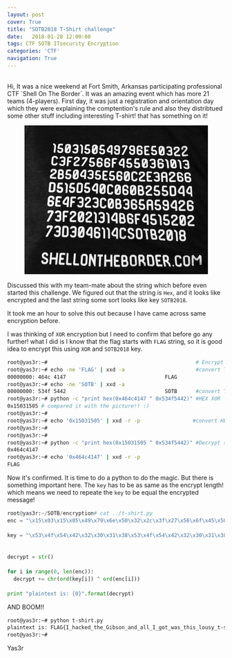 ```yaml
---
layout: post
cover: True
title: "SOTB2018 T-Shirt challenge"
date:   2018-01-28 12:00:00
tags: CTF SOTB ITsecurity Encryption
categories: 'CTF'
navigation: True
---
```

<br>
Hi, It was a nice weekend at Fort Smith, Arkansas participating professional CTF `Shell On The Border`. It was an amazing event which has more 21 teams (4-players). First day, it was just a registration and orientation day which they were explaining the comptention's rule and also they distribtued some other stuff including interesting T-shirt! that has something on it!

<p align="center">
  <img src="/assets/images/tshirt.png" alt="T-shirt challenge - SOTB" />
</p>

Discussed this with my team-mate about the string which before even started this challenge. We figured out that the string is `Hex`, and it looks like encrypted and the last string some sort looks like key `SOTB2018`.

It took me an hour to solve this out because I have came across same encryption before.

I was thinking of `XOR` encryption but I need to confirm that before go any further! what I did is I know that the flag starts with `FLAG` string, so it is good idea to encrypt this using `XOR` and `SOTB2018` key.


```bash
root@yas3r:~#                                                # Encrypt stage
root@yas3r:~# echo -ne 'FLAG' | xxd -a                       #convert TEXT to HEX
00000000: 464c 4147                                FLAG
root@yas3r:~# echo -ne 'SOTB' | xxd -a
00000000: 534f 5442                                SOTB      #convert TEXT to HEX
root@yas3r:~# python -c "print hex(0x464c4147 ^ 0x534f5442)" #HEX XOR
0x15031505 # compared it with the picture!! :)
root@yas3r:~#
root@yas3r:~# echo '0x15031505' | xxd -r -p                 #convert HEX back to TEXT
root@yas3r:~#
root@yas3r:~#
root@yas3r:~# python -c "print hex(0x15031505 ^ 0x534f5442)" #Decrypt stage
0x464c4147
root@yas3r:~# echo '0x464c4147' | xxd -r -p
FLAG
```

Now it's confirmed. It is time to do a python to do the magic. But there is something important here. The `key` has to be as same as the encrypt length! which means we need to repeate the `key` to be equal the encrypted message!


```python
root@yas3r:~/SOTB/encryption# cat ../t-shirt.py
enc = "\x15\x03\x15\x05\x49\x79\x6e\x50\x32\x2c\x3f\x27\x56\x6f\x45\x50\x36\x10\x13\x2b\x50\x43\x5e\x56\x0c\x2e\x3a\x26\x6d\x51\x5d\x54\x0c\x06\x0b\x25\x5d\x44\x6e\x4f\x32\x3c\x0b\x36\x5a\x59\x42\x67\x3f\x20\x21\x31\x4b\x6f\x45\x15\x20\x27\x3d\x30\x46\x11\x4c"

key = "\x53\x4f\x54\x42\x32\x30\x31\x38\x53\x4f\x54\x42\x32\x30\x31\x38\x53\x4f\x54\x42\x32\x30\x31\x38\x53\x4f\x54\x42\x32\x30\x31\x38\x53\x4f\x54\x42\x32\x30\x31\x38\x53\x4f\x54\x42\x32\x30\x31\x38\x53\x4f\x54\x42\x32\x30\x31\x38\x53\x4f\x54\x42\x32\x30\x31"


decrypt = str()

for i in range(0, len(enc)):
  decrypt += chr(ord(key[i]) ^ ord(enc[i]))

print "plaintext is: {0}".format(decrypt)
```

AND BOOM!!

```bash
root@yas3r:~# python t-shirt.py
plaintext is: FLAG{I_hacked_the_Gibson_and_all_I_got_was_this_lousy_t-shirt!}
root@yas3r:~#
```

Yas3r


